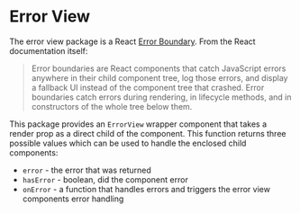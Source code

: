 # Error View

The error view package is a React
[Error Boundary](https://reactjs.org/docs/error-boundaries.html). From the React
documentation itself:

> Error boundaries are React components that catch JavaScript errors anywhere in
> their child component tree, log those errors, and display a fallback UI
> instead of the component tree that crashed. Error boundaries catch errors
> during rendering, in lifecycle methods, and in constructors of the whole tree
> below them.

This package provides an `ErrorView` wrapper component that takes a render prop
as a direct child of the component. This function returns three possible values
which can be used to handle the enclosed child components:

- `error` - the error that was returned
- `hasError` - boolean, did the component error
- `onError` - a function that handles errors and triggers the error view
  components error handling

